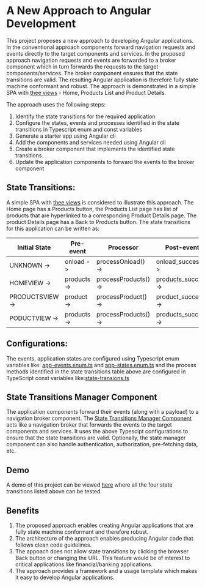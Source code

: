 # A New Approach to Angular Development

This project proposes a new approach to developing Angular applications. In the conventional approach components forward navigation requests and events directly to the target components and services. In the proposed approach navigation requests and events are forwarded to a broker component which in turn forwards the requests to the target components/services. The broker component ensures that the state transitions are valid. The resulting Angular application is therefore fully state machine conformant and robust. The approach is demonstrated in a simple SPA with [thee views](https://mapteb.github.io/new-approach-to-angular-development) - Home, Products List and Product Details.

The approach uses the following steps:

1. Identify the state transitions for the required application
2. Configure the states, events and processes identified in the state transitions in Typescript enum and const variables
3. Generate a starter app using Angular cli
4. Add the components and services needed using Angular cli
5. Create a broker component that implements the identified state transitions
6. Update the application components to forward the events to the broker component

## State Transitions:

A simple SPA with [thee views](https://mapteb.github.io/new-approach-to-angular-development) is considered to illustrate this approach. The Home page has a Products button, the Products List page has list of products that are hyperlinked to a corresponding Product Details page. The product Details page has a Back to Products button. The state transitions for this application can be written as:
   
<strong>Initial State</strong> | <strong>Pre-event</strong> | <strong>Processor</strong> | <strong>Post-event</strong>     | <strong>Final State</strong>
----------------- | ------------------ |------------------ | ------------------ | ------------------ 
  UNKNOWN       -> | onload   -> | processOnload()   -> | onload_success   -> | HOMEVIEW
  HOMEVIEW      -> | products -> | processProducts() -> | products_success -> | PRODUCTSVIEW
  PRODUCTSVIEW  -> | product  -> | processProduct()  -> | product_success  -> | PODUCTVIEW
  PODUCTVIEW    -> | products -> | processProducts() -> | products_success -> | PRODUCTSVIEW

## Configurations:

The events, application states are configured using Typescript enum variables like: [app-events.enum.ts](https://github.com/mapteb/new-approach-to-angular-development/blob/main/src/app/state-transitions-config/app-events.enum.ts) and [app-states.enum.ts](https://github.com/mapteb/new-approach-to-angular-development/blob/main/src/app/state-transitions-config/app-states.enum.ts) and the process methods identified in the state transitions table above are configured in TypeScript const variables like:[state-transions.ts](https://github.com/mapteb/new-approach-to-angular-development/blob/main/src/app/state-transitions-config/state-transitions.ts)

## State Transitions Manager Component

The application components forward their events (along with a payload) to a navigation broker component. The [State Transitions Manager Component](https://github.com/mapteb/new-approach-to-angular-development/blob/main/src/app/state-transitions-manager/state-transitions-manager.component.ts) acts like a navigation broker that forwards the events to the target components and services. It uses the above Typescipt configurations to ensure that the state transitions are valid. Optionally, the state manager component can also handle authentication, authorization, pre-fetching data, etc.  

## Demo

A demo of this project can be viewed [here](https://mapteb.github.io/new-approach-to-angular-development) where all the four state transitions listed above can be tested.

## Benefits

1. The proposed approach enables creating Angular applications that are fully state machine conformant and therefore robust.
2. The architecture of the approach enables producing Angular code that follows clean code guidelines.
3. The appoach does not allow state transitions by clicking the browser Back button or changing the URL. This feature would be of interest to critical applications like financial/banking applications.
4. The approach provides a framework and a usage template which makes it easy to develop Angular applications.
